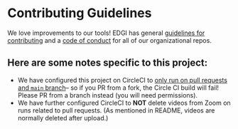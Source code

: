 # Contributing Guidelines

We love improvements to our tools! EDGI has general [guidelines for contributing][edgi-contributing] and a [code of conduct][edgi-conduct] for all of our organizational repos.

## Here are some notes specific to this project:

* We have configured this project on CircleCI to [only run on pull
  requests and `main` branch][pr-config]– so if you PR from a fork, the Circle CI build will fail! Please PR from a branch instead (you will need permissions).
* We have further configured CircleCI to **NOT** delete videos from Zoom on runs related to pull requests. (As mentioned in README, videos are normally deleted after upload.)

<!-- Links -->
[edgi-conduct]: https://github.com/edgi-govdata-archiving/overview/blob/main/CONDUCT.md
[edgi-contributing]: https://github.com/edgi-govdata-archiving/overview/blob/main/CONTRIBUTING.md
[pr-config]: docs/screenshot-circleci-only-prs.png
